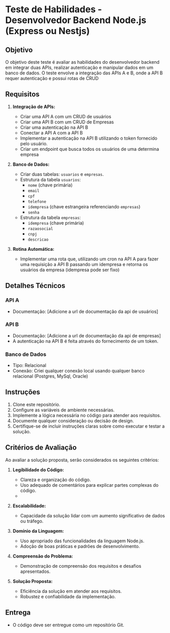 # Teste de Habilidades - Desenvolvedor Backend Node.js (Express ou Nestjs)

## Objetivo

O objetivo deste teste é avaliar as habilidades do desenvolvedor backend em integrar duas APIs, realizar autenticação e manipular dados em um banco de dados. O teste envolve a integração das APIs A e B, onde a API B requer autenticação e possui rotas de CRUD

## Requisitos

1. **Integração de APIs:**
    - Criar uma API A com um CRUD de usuários 
   - Criar uma API B com um CRUD de Empresas
   - Criar uma autenticação na API B
   - Conectar a API A com a API B
   - Implementar a autenticação na API B utilizando o token fornecido pelo usuário.
   - Criar um endpoint que busca todos os usuários de uma determina empresa

2. **Banco de Dados:**
   - Criar duas tabelas: `usuarios` e `empresas`.
   - Estrutura da tabela `usuarios`: 
     - `nome` (chave primária)
     - `email`
     - `cpf`
     - `telefone`
     - `idempresa` (chave estrangeira referenciando `empresas`)
     - `senha`
   - Estrutura da tabela `empresas`:
     - `idempresa` (chave primária)
     - `razaosocial`
     - `cnpj`
     - `descricao`

3. **Rotina Automática:**
   - Implementar uma rota que, utilizando um cron na API A para fazer uma requisição a API B passando um idempresa e retorna os usuários da empresa (idempresa pode ser fixo)

## Detalhes Técnicos

### API A

- Documentação: [Adicione a url de documentação da api de usuários]

### API B

- Documentação: [Adicione a url de documentação da api de empresas]
- A autenticação na API B é feita através do fornecimento de um token.

### Banco de Dados

- Tipo: Relacional 
- Conexão: Criei qualquer conexão local usando qualquer banco relacional (Postgres, MySql, Oracle)

## Instruções

1. Clone este repositório.
2. Configure as variáveis de ambiente necessárias.
3. Implemente a lógica necessária no código para atender aos requisitos.
4. Documente qualquer consideração ou decisão de design.
5. Certifique-se de incluir instruções claras sobre como executar e testar a solução.

## Critérios de Avaliação

Ao avaliar a solução proposta, serão considerados os seguintes critérios:

1. **Legibilidade do Código:**
   - Clareza e organização do código.
   - Uso adequado de comentários para explicar partes complexas do código.
   - 
2. **Escalabilidade:**
   - Capacidade da solução lidar com um aumento significativo de dados ou tráfego.

3. **Domínio da Linguagem:**
   - Uso apropriado das funcionalidades da linguagem Node.js.
   - Adoção de boas práticas e padrões de desenvolvimento.

4. **Compreensão do Problema:**
   - Demonstração de compreensão dos requisitos e desafios apresentados.

5. **Solução Proposta:**
   - Eficiência da solução em atender aos requisitos.
   - Robustez e confiabilidade da implementação.


## Entrega

- O código deve ser entregue como um repositório Git.
